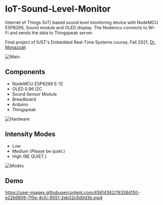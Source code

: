 # IoT-Sound-Level-Monitor

Internet of Things (IoT) based sound level monitoring device with NodeMCU ESP8266, Sound module and OLED display.
The Nodemcu connects to Wi-Fi and sends the data to Thingspeak server.

Final project of IUST's Embedded Real-Time Systems course, Fall 2021, [Dr. Monazzah](https://scholar.google.com/citations?user=C4yrITAAAAAJ&hl=en)

![Main](https://user-images.githubusercontent.com/45814362/193384059-90d3f525-a873-42c5-bec7-3e8f10848325.jpg)


## Components

- NodeMCU ESP8266 E-12
- OLED 0.96 I2C
- Sound Sensor Module
- Breadboard
- Arduino
- Thingspeak

![Hardware](https://user-images.githubusercontent.com/45814362/193384071-29270322-515f-4db4-b531-607285d30eda.jpg)


## Intensity Modes

- Low
- Medium (Please be quiet.)
- High (BE QUIET.)

![Modes](https://user-images.githubusercontent.com/45814362/193384077-9f228923-aaec-463f-8129-3296674e7c2e.jpg)


## Demo

https://user-images.githubusercontent.com/45814362/193384150-e22b6809-7f5e-4cfc-8551-2eb32c6d0d3b.mp4
